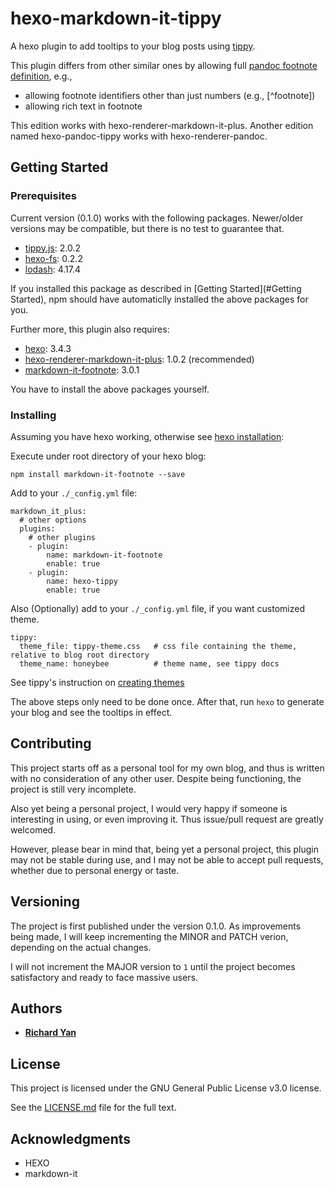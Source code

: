 # hexo-markdown-it-tippy

A hexo plugin to add tooltips to your blog posts using [tippy](https://atomiks.github.io/tippyjs/).

This plugin differs from other similar ones by
allowing full [pandoc footnote definition](http://pandoc.org/MANUAL.html#footnotes),
e.g.,

* allowing footnote identifiers other than just numbers (e.g., [^footnote])
* allowing  rich text in footnote

This edition works with hexo-renderer-markdown-it-plus. Another edition named hexo-pandoc-tippy works with hexo-renderer-pandoc.

## Getting Started

### Prerequisites

Current version (0.1.0) works with the following packages.
Newer/older versions may be compatible, but there is no test to guarantee that.
* [tippy.js](https://atomiks.github.io/tippyjs/): 2.0.2
* [hexo-fs](https://github.com/hexojs/hexo-fs): 0.2.2
* [lodash](https://lodash.com/): 4.17.4

If you installed this package as described in [Getting Started](#Getting Started),
npm should have automaticlly installed the above packages for you.

Further more, this plugin also requires:
* [hexo](https://hexo.io/): 3.4.3
* [hexo-renderer-markdown-it-plus](https://github.com/CHENXCHEN/hexo-renderer-markdown-it-plus): 1.0.2 (recommended)
* [markdown-it-footnote](https://github.com/markdown-it/markdown-it-footnote): 3.0.1

You have to install the above packages yourself.

### Installing

Assuming you have hexo working, otherwise see [hexo installation](https://hexo.io/docs/#Installation):

Execute under root directory of your hexo blog:
```
npm install markdown-it-footnote --save
```

Add to your `./_config.yml` file:
```
markdown_it_plus:
  # other options
  plugins:
    # other plugins
    - plugin:
        name: markdown-it-footnote
        enable: true
    - plugin:
        name: hexo-tippy
        enable: true
```

Also (Optionally) add to your `./_config.yml` file, if you want customized theme.
```
tippy:
  theme_file: tippy-theme.css   # css file containing the theme, relative to blog root directory
  theme_name: honeybee          # theme name, see tippy docs
```

See tippy's instruction on [creating themes](https://atomiks.github.io/tippyjs/#creating-themes)

The above steps only need to be done once.
After that,
run `hexo` to generate your blog and see the tooltips in effect.

## Contributing

This project starts off as a personal tool for my own blog,
and thus is written with no consideration of any other user.
Despite being functioning, the project is still very incomplete.

Also yet being a personal project, I would very happy if someone is interesting in
using, or even improving it. Thus issue/pull request are greatly welcomed.

However, please bear in mind that, being yet a personal project,
this plugin may not be stable during use, and I may not be able
to accept pull requests, whether due to personal energy or taste.

## Versioning

The project is first published under the version 0.1.0.
As improvements being made, I will keep incrementing the MINOR and PATCH verion,
depending on the actual changes.

I will not increment the MAJOR version to `1` until the project
becomes satisfactory and ready to face massive users.

## Authors

* [**Richard Yan**](https://github.com/RichardYan314)

## License

This project is licensed under the
GNU General Public License v3.0
license.

See the [LICENSE.md](LICENSE.md) file for the full text.

## Acknowledgments

* HEXO
* markdown-it
